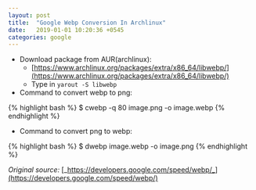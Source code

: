 ```yaml
---
layout: post
title:  "Google Webp Conversion In Archlinux"
date:   2019-01-01 10:20:36 +0545
categories: google
---
```

- Download package from AUR(archlinux):
    - [https://www.archlinux.org/packages/extra/x86_64/libwebp/](https://www.archlinux.org/packages/extra/x86_64/libwebp/)
    - Type in `yarout -S libwebp`
- Command to convert webp to png:


{% highlight bash %}
$ cwebp -q 80 image.png -o image.webp
{% endhighlight %}

- Command to convert png to webp:

{% highlight bash %}
$ dwebp image.webp -o image.png
{% endhighlight %}

_Original source:_ [_https://developers.google.com/speed/webp/_](https://developers.google.com/speed/webp/)

